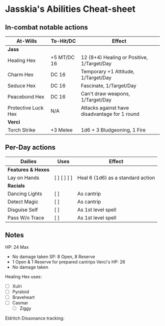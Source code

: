 # Jasskia's Abilities Cheat-sheet
## In-combat notable actions
| 	At-Wills					|	To-Hit/DC  	|	Effect	|
|-----------------------|--------------|-----------|
|	**Jass**
|	Healing Hex				|	+5 MT/DC 16	|	12 (8+4) Healing or Positive, 1/Target/Day
|	Charm Hex				|	DC 16			|	Temporary +1 Attitude, 1/Target/Day
|	Seduce Hex				|	DC 16			|	Fascinate, 1/Target/Day
|	Peacebond Hex			|	DC 16			|	Can't draw weapons, 1/Target/Day
|	Protective Luck Hex	|	N/A			|	Attacks against have disadvantage for 1 round
|	**Verci**
|	Torch Strike			|	+3 Melee		|	1d6 + 3 Bludgeoning, 1 Fire

## Per-Day actions
|	Dailies					|	Uses										|	Effect	| 
|-----------------------|-----------------------------------|-----------|
|	**Features & Hexes**				
|	Lay on Hands			|	[ ] [ ] [ ]								|	Heal 6 (1d6) as a standard action
|	**Racials**
| 	Dancing Lights			|	[ ]										|	As cantrip
| 	Detect Magic			|	[ ]										|	As cantrip
|	Disguise Self			|	[ ]										|	As 1st level spell
|	Pass W/o Trace			|	[ ]										|	As 1st level spell

## Notes
HP: 24 Max
 - No damage taken
SP: 8 Open, 8 Reserve
 - 1 Open & 1 Reserve for prepared cantrips
Verci's HP: 26
 - No damage taken

Healing Hex uses: 
 - [ ] Xulri
 - [ ] Pyraloid
 - [ ] Braveheart
 - [ ] Casmar
   - [ ] Ziggy
 
Eldritch Dissonance tracking: 
